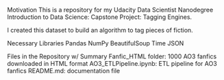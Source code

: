 Motivation
This is a repository for my Udacity Data Scientist Nanodegree Introduction to Data Science: Capstone Project: Tagging Engines.

I created this dataset to build an algorithm to tag pieces of fiction.

Necessary Libraries
Pandas
NumPy
BeautifulSoup
Time
JSON

Files in the Repository w/ Summary
Fanfic_HTML folder: 1000 AO3 fanfics downloaded in HTML format
AO3_ETLPipeline.ipynb: ETL pipeline for AO3 fanfics
README.md: documentation file
